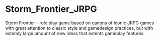 # Storm_Frontier_JRPG
Storm Frontier - role play game based on canons of iconic JRPG games with great attention to classic style and gamedesign practices, but with extemly large amount of new ideas that extents gameplay features.
